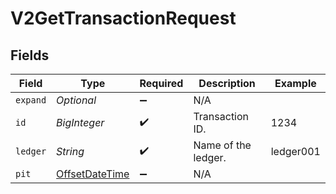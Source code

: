 # V2GetTransactionRequest


## Fields

| Field                                                                                     | Type                                                                                      | Required                                                                                  | Description                                                                               | Example                                                                                   |
| ----------------------------------------------------------------------------------------- | ----------------------------------------------------------------------------------------- | ----------------------------------------------------------------------------------------- | ----------------------------------------------------------------------------------------- | ----------------------------------------------------------------------------------------- |
| `expand`                                                                                  | *Optional<String>*                                                                        | :heavy_minus_sign:                                                                        | N/A                                                                                       |                                                                                           |
| `id`                                                                                      | *BigInteger*                                                                              | :heavy_check_mark:                                                                        | Transaction ID.                                                                           | 1234                                                                                      |
| `ledger`                                                                                  | *String*                                                                                  | :heavy_check_mark:                                                                        | Name of the ledger.                                                                       | ledger001                                                                                 |
| `pit`                                                                                     | [OffsetDateTime](https://docs.oracle.com/javase/8/docs/api/java/time/OffsetDateTime.html) | :heavy_minus_sign:                                                                        | N/A                                                                                       |                                                                                           |